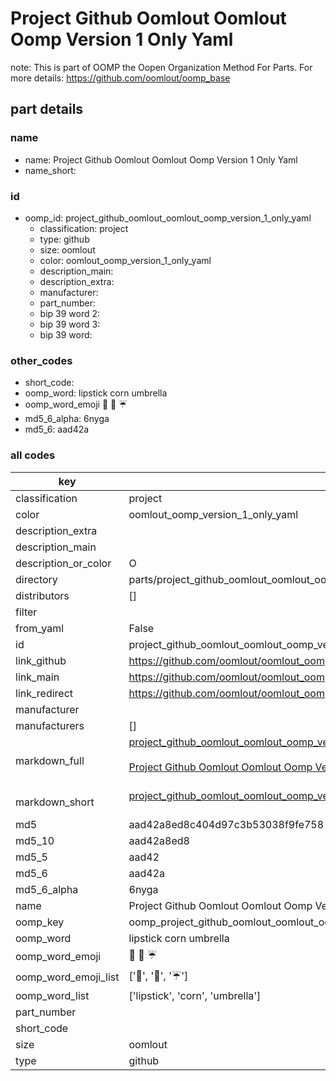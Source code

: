 # Project Github Oomlout Oomlout Oomp Version 1 Only Yaml  

note: This is part of OOMP the Oopen Organization Method For Parts. For more details: https://github.com/oomlout/oomp_base

##  part details
  







### name
* name: Project Github Oomlout Oomlout Oomp Version 1 Only Yaml
* name_short: 
### id
* oomp_id: project_github_oomlout_oomlout_oomp_version_1_only_yaml
  * classification: project
  * type: github
  * size: oomlout
  * color: oomlout_oomp_version_1_only_yaml
  * description_main: 
  * description_extra: 
  * manufacturer: 
  * part_number: 
  * bip 39 word 2: 
  * bip 39 word 3: 
  * bip 39 word: 

### other_codes
* short_code: 
* oomp_word: lipstick corn umbrella
* oomp_word_emoji :lipstick: :corn: :umbrella:
* md5_6_alpha: 6nyga
* md5_6: aad42a









### all codes 
| key | value |  
| --- | --- |  
| classification | project |  
| color | oomlout_oomp_version_1_only_yaml |  
| description_extra |  |  
| description_main |  |  
| description_or_color | O  |  
| directory | parts/project_github_oomlout_oomlout_oomp_version_1_only_yaml |  
| distributors | [] |  
| filter |  |  
| from_yaml | False |  
| id | project_github_oomlout_oomlout_oomp_version_1_only_yaml |  
| link_github | https://github.com/oomlout/oomlout_oomp_version_1_messy/tree/main/parts/project_github_oomlout_oomlout_oomp_version_1_only_yaml |  
| link_main | https://github.com/oomlout/oomlout_oomp_version_1_messy/tree/main/parts/project_github_oomlout_oomlout_oomp_version_1_only_yaml |  
| link_redirect | https://github.com/oomlout/oomlout_oomp_version_1_messy/tree/main/parts/project_github_oomlout_oomlout_oomp_version_1_only_yaml |  
| manufacturer |  |  
| manufacturers | [] |  
| markdown_full | [project_github_oomlout_oomlout_oomp_version_1_only_yaml](none)<br>[](none)<br>[Project Github Oomlout Oomlout Oomp Version 1 Only Yaml](none)<br><br> |  
| markdown_short | [project_github_oomlout_oomlout_oomp_version_1_only_yaml](none)<br><br> |  
| md5 | aad42a8ed8c404d97c3b53038f9fe758 |  
| md5_10 | aad42a8ed8 |  
| md5_5 | aad42 |  
| md5_6 | aad42a |  
| md5_6_alpha | 6nyga |  
| name | Project Github Oomlout Oomlout Oomp Version 1 Only Yaml |  
| oomp_key | oomp_project_github_oomlout_oomlout_oomp_version_1_only_yaml |  
| oomp_word | lipstick corn umbrella |  
| oomp_word_emoji | :lipstick: :corn: :umbrella: |  
| oomp_word_emoji_list | [':lipstick:', ':corn:', ':umbrella:'] |  
| oomp_word_list | ['lipstick', 'corn', 'umbrella'] |  
| part_number |  |  
| short_code |  |  
| size | oomlout |  
| type | github |  
